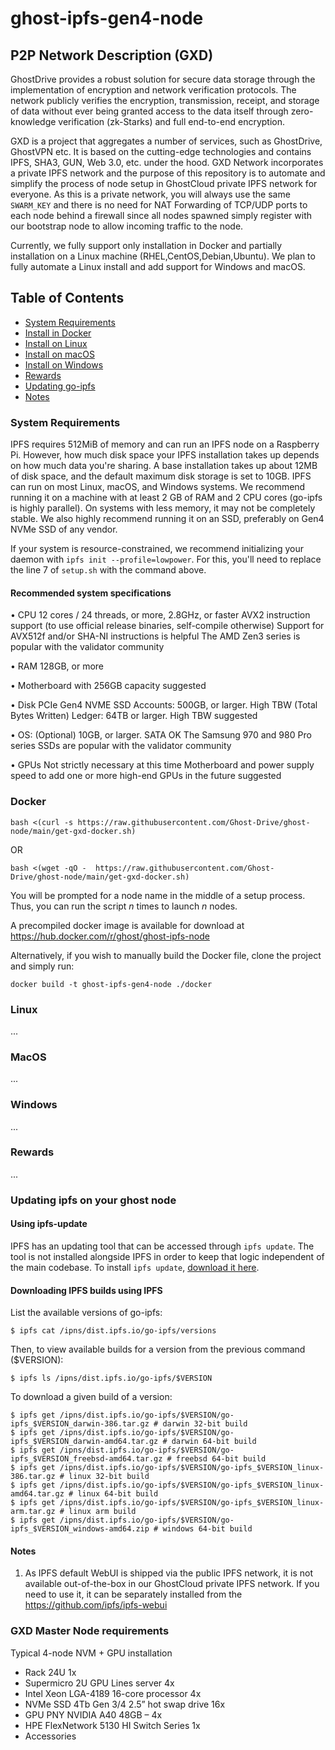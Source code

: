 # ghost-ipfs-gen4-node

## P2P Network Description (GXD)

GhostDrive provides a robust solution for secure data storage through the implementation of encryption and network verification protocols. The network publicly verifies the encryption, transmission, receipt, and storage of data without ever being granted access to the data itself through zero-knowledge verification (zk-Starks) and full end-to-end encryption.

GXD is a project that aggregates a number of services, such as GhostDrive, GhostVPN etc.
It is based on the cutting-edge technologies and contains IPFS, SHA3, GUN, Web 3.0, etc. under the hood.
GXD Network incorporates a private IPFS network and the purpose of this repository is to automate and
simplify the process of node setup in GhostCloud private IPFS network for everyone. 
As this is a private network, you will always use the same `SWARM_KEY` and there is no need for NAT Forwarding of TCP/UDP ports to each node behind a firewall since all nodes spawned simply register with our bootstrap node to allow incoming traffic to the node.

Currently, we fully support only installation in Docker and partially installation on a Linux machine (RHEL,CentOS,Debian,Ubuntu).
We plan to fully automate a Linux install and add support for Windows and macOS. 

## Table of Contents

- [System Requirements](#system-requirements)
- [Install in Docker](#docker)
- [Install on Linux](#linux)
- [Install on macOS](#macos)
- [Install on Windows](#windows)
- [Rewards](#rewards)
- [Updating go-ipfs](#updating-ipfs-on-your-ghost-node)
- [Notes](#notes)

### System Requirements

IPFS requires 512MiB of memory and can run an IPFS node on a Raspberry Pi. 
However, how much disk space your IPFS installation takes up depends on how much data you're sharing. 
A base installation takes up about 12MB of disk space, and the default maximum disk storage is set to 10GB.
IPFS can run on most Linux, macOS, and Windows systems. We recommend running it on a machine with at least 2 GB of RAM and 2 CPU cores (go-ipfs is highly parallel). 
On systems with less memory, it may not be completely stable.
We also highly recommend running it on an SSD, preferably on Gen4 NVMe SSD of any vendor.

If your system is resource-constrained, we recommend initializing your daemon with `ipfs init --profile=lowpower`.
For this, you'll need to replace the line 7 of `setup.sh` with the command above.

#### Recommended system specifications

• CPU
    12 cores / 24 threads, or more, 2.8GHz, or faster
    AVX2 instruction support (to use official release binaries, self-compile otherwise)
    Support for AVX512f and/or SHA-NI instructions is helpful
    The AMD Zen3 series is popular with the validator community

• RAM
    128GB, or more

• Motherboard with 256GB capacity suggested

• Disk
    PCIe Gen4 NVME SSD
    Accounts: 500GB, or larger. High TBW (Total Bytes Written)
    Ledger: 64TB or larger. High TBW suggested

• OS: (Optional) 10GB, or larger. SATA OK
    The Samsung 970 and 980 Pro series SSDs are popular with the validator community

• GPUs
    Not strictly necessary at this time
    Motherboard and power supply speed to add one or more high-end GPUs in the future suggested

### Docker

```
bash <(curl -s https://raw.githubusercontent.com/Ghost-Drive/ghost-node/main/get-gxd-docker.sh)
```
OR
```
bash <(wget -qO -  https://raw.githubusercontent.com/Ghost-Drive/ghost-node/main/get-gxd-docker.sh)
```
You will be prompted for a node name in the middle of a setup process. 
Thus, you can run the script *n* times to launch *n* nodes.

A precompiled docker image is available for download at https://hub.docker.com/r/ghost/ghost-ipfs-node

Alternatively, if you wish to manually build the Docker file, clone the project and simply run:

```
docker build -t ghost-ipfs-gen4-node ./docker
```

### Linux

...

### MacOS

...

### Windows

...

### Rewards

...

### Updating ipfs on your ghost node

#### Using ipfs-update

IPFS has an updating tool that can be accessed through `ipfs update`. The tool is
not installed alongside IPFS in order to keep that logic independent of the main
codebase. To install `ipfs update`, [download it here](https://ipfs.io/ipns/dist.ipfs.io/#ipfs-update).

#### Downloading IPFS builds using IPFS

List the available versions of go-ipfs:

```
$ ipfs cat /ipns/dist.ipfs.io/go-ipfs/versions
```

Then, to view available builds for a version from the previous command ($VERSION):

```
$ ipfs ls /ipns/dist.ipfs.io/go-ipfs/$VERSION
```

To download a given build of a version:

```
$ ipfs get /ipns/dist.ipfs.io/go-ipfs/$VERSION/go-ipfs_$VERSION_darwin-386.tar.gz # darwin 32-bit build
$ ipfs get /ipns/dist.ipfs.io/go-ipfs/$VERSION/go-ipfs_$VERSION_darwin-amd64.tar.gz # darwin 64-bit build
$ ipfs get /ipns/dist.ipfs.io/go-ipfs/$VERSION/go-ipfs_$VERSION_freebsd-amd64.tar.gz # freebsd 64-bit build
$ ipfs get /ipns/dist.ipfs.io/go-ipfs/$VERSION/go-ipfs_$VERSION_linux-386.tar.gz # linux 32-bit build
$ ipfs get /ipns/dist.ipfs.io/go-ipfs/$VERSION/go-ipfs_$VERSION_linux-amd64.tar.gz # linux 64-bit build
$ ipfs get /ipns/dist.ipfs.io/go-ipfs/$VERSION/go-ipfs_$VERSION_linux-arm.tar.gz # linux arm build
$ ipfs get /ipns/dist.ipfs.io/go-ipfs/$VERSION/go-ipfs_$VERSION_windows-amd64.zip # windows 64-bit build
```

#### Notes

1. As IPFS default WebUI is shipped via the public IPFS network, it is not available out-of-the-box in our GhostCloud private IPFS network.
   If you need to use it, it can be separately installed from the https://github.com/ipfs/ipfs-webui
   
   
   

   
  ### GXD Master Node requirements
  
  Typical 4-node NVM + GPU installation
- Rack 24U 1x
- Supermicro 2U GPU Lines server 4x 
- Intel Xeon LGA-4189 16-core processor 4x 
- NVMe SSD 4Tb Gen 3/4 2.5” hot swap drive 16x 
- GPU PNY NVIDIA A40 48GB – 4x
- HPE FlexNetwork 5130 HI Switch Series 1x 
- Accessories
